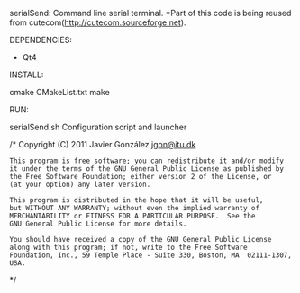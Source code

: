 serialSend: Command line serial terminal. 
*Part of this code is being reused from cutecom(http://cutecom.sourceforge.net).

DEPENDENCIES:
- Qt4

INSTALL:

cmake CMakeList.txt
make


RUN:

serialSend.sh 				Configuration script and launcher




/*  Copyright (C) 2011 Javier González <jgon@itu.dk>

    This program is free software; you can redistribute it and/or modify
    it under the terms of the GNU General Public License as published by
    the Free Software Foundation; either version 2 of the License, or
    (at your option) any later version.

    This program is distributed in the hope that it will be useful,
    but WITHOUT ANY WARRANTY; without even the implied warranty of
    MERCHANTABILITY or FITNESS FOR A PARTICULAR PURPOSE.  See the
    GNU General Public License for more details.

    You should have received a copy of the GNU General Public License
    along with this program; if not, write to the Free Software
    Foundation, Inc., 59 Temple Place - Suite 330, Boston, MA  02111-1307, USA.

*/
